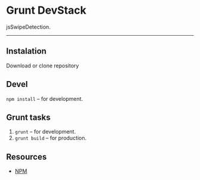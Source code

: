 # Grunt DevStack

jsSwipeDetection.

---

## Instalation

Download or clone repository

## Devel
```npm install``` – for development.

## Grunt tasks

1. ```grunt``` – for development.
2. ```grunt build``` – for production.

## Resources

-   [NPM](https://www.npmjs.com/)